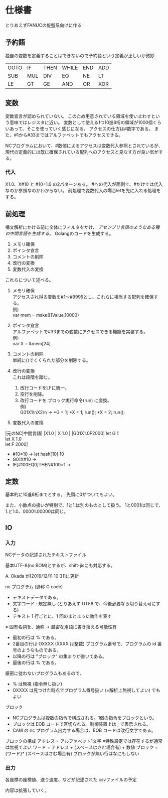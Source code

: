# 仕様書

とりあえずFANUCの旋盤系向けに作る

## 予約語

独自の変数を定義することはできないので予約語という定義が正しいか微妙


|      |     |      |       |     |     |
| ---  | --- | ---  | ---   | --- | --- |
| GOTO | IF  | THEN | WHILE | END | ADD |
| SUB  | MUL | DIV  | EQ    | NE  | LT  |
| LE   | GT  | GE   | AND   | OR  | XOR |

## 変数

変数宣言が認められていない。
このため用意されている領域を使いまわすという意味ではレジスタに近い。
変数として使える1つ10進8桁の領域が1000個くらいあって、そこを使っていく感じになる。
アクセスの仕方は#数字である。
また、#1から#33まではアルファベットでもアクセスできる。

NCプログラムにおいて、#数値によるアクセスは変数代入参照とされているが、
現代の定義的には既に確保されている配列へのアクセスと見なす方が良い気がする。

### 代入
X1.0、X#10 と #10=1.0 の2パターンある。
\#への代入が面倒で、#だけでは代入なのか参照なのかわからない。
前処理で変数代入の場合letを先に入れる処理をする。


## 前処理
構文解析にかける前に全体にフィルタをかけ、
_アセンブリ言語のようなある種の中間言語を生成する。_
Golangのコードを生成する。

1. メモリ確保
1. ポインタ宣言
1. コメントの削除
1. 改行の変換
1. 変数代入の変換

これらについて述べる。

1. メモリ確保  
アクセスされ得る変数を#1～#9999とし、これらに相当する配列を確保する。  
	例)  
	var mem = make([]Value,10000)

1. ポインタ宣言  
アルファベットで#33までの変数にアクセスできる機能を実装する。  
	例)  
	var X = &mem[24]

1. コメントの削除  
単純に()でくくられた部分を削除する。

1. 改行の変換  
これは段階を踏む。  
	1. 改行コードをLFに統一。
	1. 空行を削除。
	1. 改行コードを ブロック実行命令(run) に変換。  
		例)  
		G01X1\nX2\n → *G = 1; *X = 1; run(); *X = 2; run();

1. 変数代入の変換


|元のNC|中間言語|
|X1.0 | X 1.0 |
|G01X1.0F2000| let G 1<br> let X 1.0<br> let F 2000|

* #10=10 →  let hash[10] 10
* G01X#10 → 
* IF[#100EQ0]THEN#100=1 → 

## 定数

基本的に10進8桁までとする。
先頭に0がついてもよい。

また、小数点の扱いが特別で、1と1.は別のものとして扱う。
1と0001は同じで、1.と1.0、00001.00000は同じ。


## IO

### 入力
NCデータの記述されたテキストファイル

基本UTF-8(no BOM)とするが、shift-jisにも対応する。

A. Okada が[2019/12/11 10:31]に更新

nc プログラム (通称 G code)
* テキストデータである。
* 文字コード : 規定無し (とりあえず UTF8 で、今後必要なら切り替え可にする)
* テキスト 1 行ごとに、1 回のまとまった動作を表す

※ 固有名詞を、通称 → 厳密な用語に書き換える可能性有

* 最初の行は % である。
* 2番目の行は OXXXX (XXXX は整数) プログラム番号で、プログラムの id 番号のようなものである。
* 以降の行は "ブロック" の集まりが書いてある。
* 最後の行は % である。

厳密に従わないプログラムもあるので、
* % は無視 (指令無し扱い)
* OXXXX は見つけた時点でプログラム番号扱い (=解析上無視してよい)
でもよい

ブロック
* NCプログラムは複数の指令で構成される。1個の指令をブロックという。
* ブロックは EOB コードで区切られる。制御装置上は ; で表示される。
* CAM の nc プログラム出力する場合は、EOB コードは改行文字である。

ブロックの構成
	アドレス = アルファベット1文字 ※特殊設定では存在するが通常は無視でよい
	ワード = アドレス + (スペースはさむ場合有) + 数値
	ブロック = {ワード}* (スペースはさむ場合有)
	ブロックが無い行はなにもしない

### 出力
各座標の座標値、送り速度、などが記述された
csvファイルの予定

内容は拡張していく。

## 
